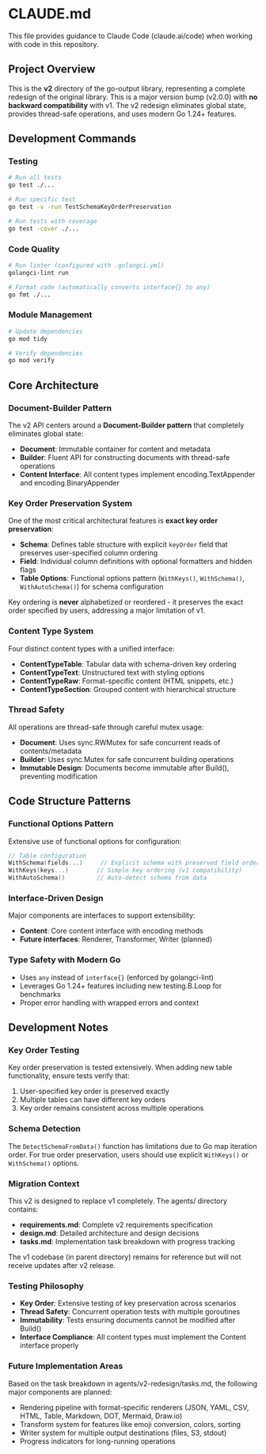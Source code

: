 # CLAUDE.md

This file provides guidance to Claude Code (claude.ai/code) when working with code in this repository.

## Project Overview

This is the **v2** directory of the go-output library, representing a complete redesign of the original library. This is a major version bump (v2.0.0) with **no backward compatibility** with v1. The v2 redesign eliminates global state, provides thread-safe operations, and uses modern Go 1.24+ features.

## Development Commands

### Testing
```bash
# Run all tests
go test ./...

# Run specific test
go test -v -run TestSchemaKeyOrderPreservation

# Run tests with coverage
go test -cover ./...
```

### Code Quality
```bash
# Run linter (configured with .golangci.yml)
golangci-lint run

# Format code (automatically converts interface{} to any)
go fmt ./...
```

### Module Management
```bash
# Update dependencies
go mod tidy

# Verify dependencies
go mod verify
```

## Core Architecture

### Document-Builder Pattern
The v2 API centers around a **Document-Builder pattern** that completely eliminates global state:

- **Document**: Immutable container for content and metadata
- **Builder**: Fluent API for constructing documents with thread-safe operations
- **Content Interface**: All content types implement encoding.TextAppender and encoding.BinaryAppender

### Key Order Preservation System
One of the most critical architectural features is **exact key order preservation**:

- **Schema**: Defines table structure with explicit `keyOrder` field that preserves user-specified column ordering
- **Field**: Individual column definitions with optional formatters and hidden flags
- **Table Options**: Functional options pattern (`WithKeys()`, `WithSchema()`, `WithAutoSchema()`) for schema configuration

Key ordering is **never** alphabetized or reordered - it preserves the exact order specified by users, addressing a major limitation of v1.

### Content Type System
Four distinct content types with a unified interface:

- **ContentTypeTable**: Tabular data with schema-driven key ordering
- **ContentTypeText**: Unstructured text with styling options
- **ContentTypeRaw**: Format-specific content (HTML snippets, etc.)
- **ContentTypeSection**: Grouped content with hierarchical structure

### Thread Safety
All operations are thread-safe through careful mutex usage:
- **Document**: Uses sync.RWMutex for safe concurrent reads of contents/metadata
- **Builder**: Uses sync.Mutex for safe concurrent building operations
- **Immutable Design**: Documents become immutable after Build(), preventing modification

## Code Structure Patterns

### Functional Options Pattern
Extensive use of functional options for configuration:
```go
// Table configuration
WithSchema(fields...)     // Explicit schema with preserved field order
WithKeys(keys...)        // Simple key ordering (v1 compatibility)
WithAutoSchema()         // Auto-detect schema from data
```

### Interface-Driven Design
Major components are interfaces to support extensibility:
- **Content**: Core content interface with encoding methods
- **Future interfaces**: Renderer, Transformer, Writer (planned)

### Type Safety with Modern Go
- Uses `any` instead of `interface{}` (enforced by golangci-lint)
- Leverages Go 1.24+ features including new testing.B.Loop for benchmarks
- Proper error handling with wrapped errors and context

## Development Notes

### Key Order Testing
Key order preservation is tested extensively. When adding new table functionality, ensure tests verify that:
1. User-specified key order is preserved exactly
2. Multiple tables can have different key orders
3. Key order remains consistent across multiple operations

### Schema Detection
The `DetectSchemaFromData()` function has limitations due to Go map iteration order. For true order preservation, users should use explicit `WithKeys()` or `WithSchema()` options.

### Migration Context
This v2 is designed to replace v1 completely. The agents/ directory contains:
- **requirements.md**: Complete v2 requirements specification
- **design.md**: Detailed architecture and design decisions  
- **tasks.md**: Implementation task breakdown with progress tracking

The v1 codebase (in parent directory) remains for reference but will not receive updates after v2 release.

### Testing Philosophy
- **Key Order**: Extensive testing of key preservation across scenarios
- **Thread Safety**: Concurrent operation tests with multiple goroutines
- **Immutability**: Tests ensuring documents cannot be modified after Build()
- **Interface Compliance**: All content types must implement the Content interface properly

### Future Implementation Areas
Based on the task breakdown in agents/v2-redesign/tasks.md, the following major components are planned:
- Rendering pipeline with format-specific renderers (JSON, YAML, CSV, HTML, Table, Markdown, DOT, Mermaid, Draw.io)
- Transform system for features like emoji conversion, colors, sorting
- Writer system for multiple output destinations (files, S3, stdout)
- Progress indicators for long-running operations